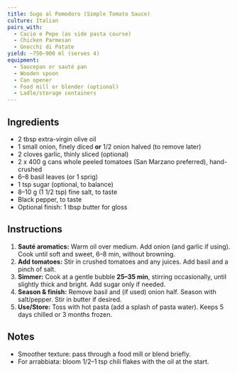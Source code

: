 ```yaml
---
title: Sugo al Pomodoro (Simple Tomato Sauce)
culture: Italian
pairs_with:
  - Cacio e Pepe (as side pasta course)
  - Chicken Parmesan
  - Gnocchi di Patate
yield: ~750–900 ml (serves 4)
equipment:
  - Saucepan or sauté pan
  - Wooden spoon
  - Can opener
  - Food mill or blender (optional)
  - Ladle/storage containers
---
```


## Ingredients
- 2 tbsp extra-virgin olive oil
- 1 small onion, finely diced **or** 1/2 onion halved (to remove later)
- 2 cloves garlic, thinly sliced (optional)
- 2 x 400 g cans whole peeled tomatoes (San Marzano preferred), hand-crushed
- 6–8 basil leaves (or 1 sprig)
- 1 tsp sugar (optional, to balance)
- 8–10 g (1 1/2 tsp) fine salt, to taste
- Black pepper, to taste
- Optional finish: 1 tbsp butter for gloss

## Instructions
1. **Sauté aromatics:** Warm oil over medium. Add onion (and garlic if using). Cook until soft and sweet, 6–8 min, without browning.
2. **Add tomatoes:** Stir in crushed tomatoes and any juices. Add basil and a pinch of salt.
3. **Simmer:** Cook at a gentle bubble **25–35 min**, stirring occasionally, until slightly thick and bright. Add sugar only if needed.
4. **Season & finish:** Remove basil and (if used) onion half. Season with salt/pepper. Stir in butter if desired.
5. **Use/Store:** Toss with hot pasta (add a splash of pasta water). Keeps 5 days chilled or 3 months frozen.

## Notes
- Smoother texture: pass through a food mill or blend briefly.  
- For arrabbiata: bloom 1/2–1 tsp chili flakes with the oil at the start.

